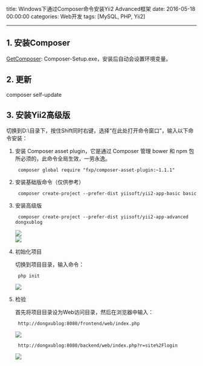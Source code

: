 title: Windows下通过Composer命令安装Yii2 Advanced框架 
date: 2016-05-18 00:00:00
categories: Web开发
tags: [MySQL, PHP, Yii2]

---

## 1. 安装Composer

[GetComposer](https://getcomposer.org/download/): Composer-Setup.exe，安装后自动会设置环境变量。

## 2. 更新

composer self-update 

## 3. 安装Yii2高级版

切换到D:\目录下，按住Shift同时右键，选择“在此处打开命令窗口”，输入以下命令安装：

1. 安装 Composer asset plugin，它是通过 Composer 管理 bower 和 npm 包所必须的，此命令全局生效，一劳永逸。

		composer global require "fxp/composer-asset-plugin:~1.1.1"

2. 安装基础版命令（仅供参考）

		composer create-project --prefer-dist yiisoft/yii2-app-basic basic

3. 安装高级版

		composer create-project --prefer-dist yiisoft/yii2-app-advanced dongxublog

	![](/images/wamp/dongxublog-install.png)  
	![](/images/wamp/dongxublog-file.png)

4. 初始化项目

	切换到项目目录，输入命令：

		php init  

 	![](/images/wamp/dongxublog-init.png)

5. 检验

	首先将项目目录设为Web访问目录，然后在浏览器中输入：
	
		http://dongxublog:8080/frontend/web/index.php

	![](/images/wamp/dongxublog-index.png)

		http://dongxublog:8080/backend/web/index.php?r=site%2Flogin
	![](/images/wamp/dongxublog-backend.png)
		